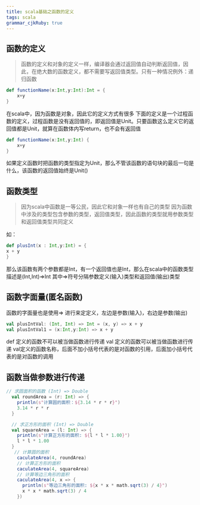 ```yaml
---
title: scala基础之函数的定义 
tags: scala
grammar_cjkRuby: true
---
```


## 函数的定义

> 函数的定义和对象的定义一样，编译器会通过返回值自动判断返回值，因此，在绝大数的函数定义，都不需要写返回值类型。只有一种情况例外：递归函数

``` scala
def functionName(x:Int,y:Int):Int = {
	x+y
}
```

在scala中，因为函数是对象，因此它的定义方式有很多
下面的定义是一个过程函数的定义，过程函数是没有返回值的，即返回值是Unit。只要函数这么定义它的返回值都是Unit，就算在函数体内写return，也不会有返回值

``` scala
def functionName(x:Int,y:Int) {
	x+y
}
```
如果定义函数时把函数的类型指定为Unit，那么不管该函数的语句块的最后一句是什么，该函数的返回值始终是Unit()

## 函数类型

> 因为scala中函数是一等公民，因此它和对象一样也有自己的类型
> 因为函数中涉及的类型包含参数的类型，返回值类型，因此函数的类型就用参数类型和返回值类型共同定义

如：

``` scala
def plusInt(x : Int,y:Int) = {
x + y
}
```

那么该函数有两个参数都是Int，有一个返回值也是Int，那么在scala中的函数类型描述是(Int,Int)=>Int
其中=>符号分隔参数定义(输入)类型和返回值(输出)类型

## 函数字面量(匿名函数)

函数的字面量也是使用=> 进行来定定义，左边是参数(输入)，右边是参数(输出)

``` scala
val plusIntVal: (Int, Int) => Int = (x, y) => x + y
val plusIntVal1 = (x:Int,y:Int) => x + y
```

def 定义的函数不可以被当做函数进行传递
val 定义的函数可以被当做函数进行传递
val定义的函数名称，后面不加小括号代表的是对函数的引用，后面加小括号代表的是对函数的调用

## 函数当做参数进行传递

``` scala
// 求圆面积的函数 (Int) => Double
  val roundArea = (r: Int) => {
    println(s"计算圆的面积：${3.14 * r * r}")
    3.14 * r * r
  }

  // 求正方形的面积 (Int) => Double
  val squareArea = (l: Int) => {
    println(s"计算正方形的面积: ${l * l * 1.00}")
    l * l * 1.00
  }
   // 计算圆的面积
    caculateArea(4, roundArea)
    // 计算正方形的面积
    caculateArea(4, squareArea)
    // 计算等边三角形的面积
    caculateArea(4, x => {
      println(s"等边三角形的面积: ${x * x * math.sqrt(3) / 4}")
      x * x * math.sqrt(3) / 4
    })
```


